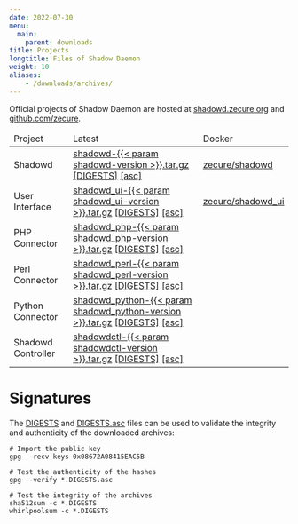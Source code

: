 ```yaml
---
date: 2022-07-30
menu:
  main:
    parent: downloads
title: Projects
longtitle: Files of Shadow Daemon
weight: 10
aliases:
    - /downloads/archives/
---
```


Official projects of Shadow Daemon are hosted at [shadowd.zecure.org](https://shadowd.zecure.org/files/) and [github.com/zecure](https://github.com/zecure).


<table class="table">
  <thead>
    <td>Project</td>
    <td>Latest</td>
    <td>Docker</td>
  </thead>
  <tbody>
    <tr>
      <td>Shadowd</td>
      <td>
        <a href="https://shadowd.zecure.org/files/shadowd-{{< param shadowd-version >}}.tar.gz">shadowd-{{< param shadowd-version >}}.tar.gz</a>
        <a href="https://shadowd.zecure.org/files/shadowd-{{< param shadowd-version >}}.tar.gz.DIGESTS" class="signature">[DIGESTS]</a>
        <a href="https://shadowd.zecure.org/files/shadowd-{{< param shadowd-version >}}.tar.gz.DIGESTS.asc" class="signature">[asc]</a>
      </td>
      <td>
        <a href="https://hub.docker.com/r/zecure/shadowd">zecure/shadowd</a>
      </td>
    </tr>
    <tr>
      <td>User Interface</td>
      <td>
        <a href="https://shadowd.zecure.org/files/shadowd_ui-{{< param shadowd_ui-version >}}.tar.gz">shadowd_ui-{{< param shadowd_ui-version >}}.tar.gz</a>
        <a href="https://shadowd.zecure.org/files/shadowd_ui-{{< param shadowd_ui-version >}}.tar.gz.DIGESTS" class="signature">[DIGESTS]</a>
        <a href="https://shadowd.zecure.org/files/shadowd_ui-{{< param shadowd_ui-version >}}.tar.gz.DIGESTS.asc" class="signature">[asc]</a>
      </td>
      <td>
        <a href="https://hub.docker.com/r/zecure/shadowd_ui">zecure/shadowd_ui</a>
      </td>
    </tr>
    <tr>
      <td>PHP Connector</td>
      <td>
        <a href="https://shadowd.zecure.org/files/shadowd_php-{{< param shadowd_php-version >}}.tar.gz">shadowd_php-{{< param shadowd_php-version >}}.tar.gz</a>
        <a href="https://shadowd.zecure.org/files/shadowd_php-{{< param shadowd_php-version >}}.tar.gz.DIGESTS" class="signature">[DIGESTS]</a>
        <a href="https://shadowd.zecure.org/files/shadowd_php-{{< param shadowd_php-version >}}.tar.gz.DIGESTS.asc" class="signature">[asc]</a>
      </td>
    </tr>
    <tr>
      <td>Perl Connector</td>
      <td>
        <a href="https://shadowd.zecure.org/files/shadowd_perl-{{< param shadowd_perl-version >}}.tar.gz">shadowd_perl-{{< param shadowd_perl-version >}}.tar.gz</a>
        <a href="https://shadowd.zecure.org/files/shadowd_perl-{{< param shadowd_perl-version >}}.tar.gz.DIGESTS" class="signature">[DIGESTS]</a>
        <a href="https://shadowd.zecure.org/files/shadowd_perl-{{< param shadowd_perl-version >}}.tar.gz.DIGESTS.asc" class="signature">[asc]</a>
      </td>
    </tr>
    <tr>
      <td>Python Connector</td>
      <td>
        <a href="https://shadowd.zecure.org/files/shadowd_python-{{< param shadowd_python-version >}}.tar.gz">shadowd_python-{{< param shadowd_python-version >}}.tar.gz</a>
        <a href="https://shadowd.zecure.org/files/shadowd_python-{{< param shadowd_python-version >}}.tar.gz.DIGESTS" class="signature">[DIGESTS]</a>
        <a href="https://shadowd.zecure.org/files/shadowd_python-{{< param shadowd_python-version >}}.tar.gz.DIGESTS.asc" class="signature">[asc]</a>
      </td>
    </tr>
    <tr>
      <td>Shadowd Controller</td>
      <td>
        <a href="https://shadowd.zecure.org/files/shadowdctl-{{< param shadowdctl-version >}}.tar.gz">shadowdctl-{{< param shadowdctl-version >}}.tar.gz</a>
        <a href="https://shadowd.zecure.org/files/shadowdctl-{{< param shadowdctl-version >}}.tar.gz.DIGESTS" class="signature">[DIGESTS]</a>
        <a href="https://shadowd.zecure.org/files/shadowdctl-{{< param shadowdctl-version >}}.tar.gz.DIGESTS.asc" class="signature">[asc]</a>
      </td>
    </tr>
  </tbody>
</table>

# Signatures

The [DIGESTS](http://en.wikipedia.org/wiki/Cryptographic_hash_function) and [DIGESTS.asc](https://en.wikipedia.org/wiki/Digital_signature) files can be used to validate the integrity and authenticity of the downloaded archives:

    # Import the public key
    gpg --recv-keys 0x08672A08415EAC5B
    
    # Test the authenticity of the hashes
    gpg --verify *.DIGESTS.asc
    
    # Test the integrity of the archives
    sha512sum -c *.DIGESTS
    whirlpoolsum -c *.DIGESTS
